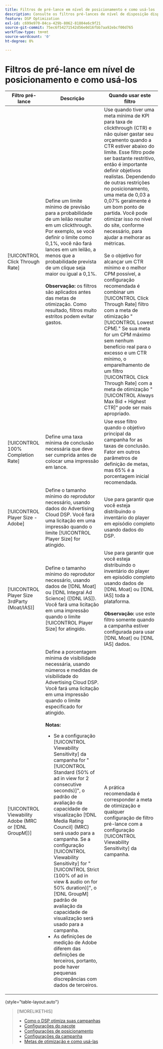 ```yaml
---
title: Filtros de pré-lance em nível de posicionamento e como usá-los
description: Consulte os filtros pré-lances de nível de disposição disponíveis e veja como usá-los.
feature: DSP Optimization
exl-id: c699e970-84ca-429b-8062-81804e6c9f21
source-git-commit: 75ec6f54271542d56e0d16fbb7aa92ebcf00d765
workflow-type: tm+mt
source-wordcount: '0'
ht-degree: 0%

---
```


# Filtros de pré-lance em nível de posicionamento e como usá-los

| Filtro pré-lance | Descrição | Quando usar este filtro |
| ---------------| ----------- | ---------------------- |
| [!UICONTROL Click Through Rate] | Define um limite mínimo de previsão para a probabilidade de um leilão resultar em um clickthrough. Por exemplo, se você definir o limite como 0,1%, você não fará lances em um leilão, a menos que a probabilidade prevista de um clique seja maior ou igual a 0,1%.<br><br><b>Observação:</b> os filtros são aplicados antes das metas de otimização. Como resultado, filtros muito estritos podem evitar gastos. | Use quando tiver uma meta mínima de KPI para taxa de clickthrough (CTR) e não quiser gastar seu orçamento quando a CTR estiver abaixo do limite. Esse filtro pode ser bastante restritivo, então é importante definir objetivos realistas. Dependendo de outras restrições no posicionamento, uma meta de 0,03 a 0,07% geralmente é um bom ponto de partida. Você pode otimizar isso no nível do site, conforme necessário, para ajudar a melhorar as métricas.<br><br>Se o objetivo for alcançar um CTR mínimo e o melhor CPM possível, a configuração recomendada é combinar um  [!UICONTROL Click Through Rate] filtro com a meta de otimização &quot;[!UICONTROL Lowest CPM].&quot; Se sua meta for um CPM máximo sem nenhum benefício real para o excesso e um CTR mínimo, o emparelhamento de um filtro [!UICONTROL Click Through Rate] com a meta de otimização &quot;[!UICONTROL Always Max Bid + Highest CTR]&quot; pode ser mais apropriado. |
| [!UICONTROL 100% Completion Rate] | Define uma taxa mínima de conclusão necessária que deve ser cumprida antes de colocar uma impressão em lance. | Use esse filtro quando o objetivo principal da campanha for as taxas de conclusão. Fator em outros parâmetros de definição de metas, mas 65% é a porcentagem inicial recomendada. |
| [!UICONTROL Player Size - Adobe] | Define o tamanho mínimo do reprodutor necessário, usando dados do Advertising Cloud DSP. Você fará uma licitação em uma impressão quando o limite [!UICONTROL Player Size] for atingido. | Use para garantir que você esteja distribuindo o inventário do player em episódio completo usando dados do DSP. |
| [!UICONTROL Player Size 3rdParty (Moat/IAS)] | Define o tamanho mínimo do reprodutor necessário, usando dados de [!DNL Moat] ou [!DNL Integral Ad Science] ([!DNL IAS]). Você fará uma licitação em uma impressão quando o limite [!UICONTROL Player Size] for atingido. | Use para garantir que você esteja distribuindo o inventário do player em episódio completo usando dados de [!DNL Moat] ou [!DNL IAS] toda a plataforma.<br><br><b>Observação:</b> use este filtro somente quando a campanha estiver configurada para usar  [!DNL Moat] ou  [!DNL IAS] dados. |
| [!UICONTROL Viewability Adobe (MRC or [!DNL GroupM])] | Define a porcentagem mínima de visibilidade necessária, usando números e medidas de visibilidade do Advertising Cloud DSP. Você fará uma licitação em uma impressão quando o limite especificado for atingido.<br><br><b>Notas:</b><ul><li>Se a configuração [!UICONTROL Viewability Sensitivity] da campanha for &quot;[!UICONTROL Standard (50% of ad in view for 2 consecutive seconds)]&quot;, o padrão de avaliação da capacidade de visualização [!DNL Media Rating Council] (MRC) será usado para a campanha. Se a configuração [!UICONTROL Viewability Sensitivity] for &quot;[!UICONTROL Strict (100% of ad in view & audio on for 50% duration)]&quot;, o [!DNL GroupM] padrão de avaliação da capacidade de visualização será usado para a campanha.</li><li>As definições de medição de Adobe diferem das definições de terceiros, portanto, pode haver pequenas discrepâncias com dados de terceiros.</li></ul> | A prática recomendada é corresponder a meta de otimização e qualquer configuração de filtro pré-lance com a configuração [!UICONTROL Viewability Sensitivity] da campanha. |

{style=&quot;table-layout:auto&quot;}

>[!MORELIKETHIS]
>
>* [Como o DSP otimiza suas campanhas](optimization-how-dsp-optimizes-campaigns.md)
>* [Configurações do pacote](/help/dsp/campaign-management/packages/package-settings.md)
>* [Configurações de posicionamento](/help/dsp/campaign-management/placements/placement-settings.md)
>* [Configurações da campanha](/help/dsp/campaign-management/campaigns/campaign-settings.md)
>* [Metas de otimização e como usá-las](optimization-goals.md)

